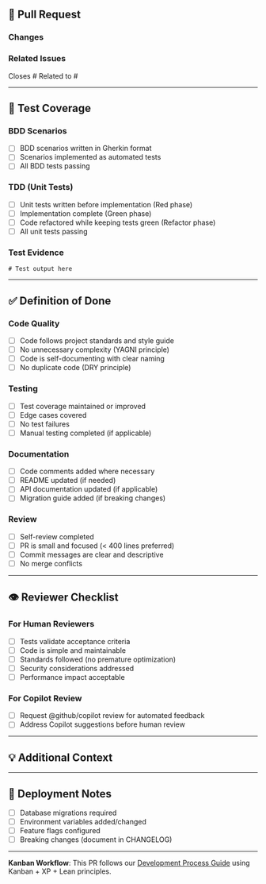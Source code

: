 ## 📝 Pull Request

### Changes
<!-- Brief description of what this PR does -->


### Related Issues
<!-- Link related issues using keywords -->
Closes # 
Related to # 

---

## 🧪 Test Coverage

### BDD Scenarios
- [ ] BDD scenarios written in Gherkin format
- [ ] Scenarios implemented as automated tests
- [ ] All BDD tests passing

### TDD (Unit Tests)
- [ ] Unit tests written before implementation (Red phase)
- [ ] Implementation complete (Green phase)
- [ ] Code refactored while keeping tests green (Refactor phase)
- [ ] All unit tests passing

### Test Evidence
<!-- Paste test results or screenshot -->
```
# Test output here
```

---

## ✅ Definition of Done

### Code Quality
- [ ] Code follows project standards and style guide
- [ ] No unnecessary complexity (YAGNI principle)
- [ ] Code is self-documenting with clear naming
- [ ] No duplicate code (DRY principle)

### Testing
- [ ] Test coverage maintained or improved
- [ ] Edge cases covered
- [ ] No test failures
- [ ] Manual testing completed (if applicable)

### Documentation
- [ ] Code comments added where necessary
- [ ] README updated (if needed)
- [ ] API documentation updated (if applicable)
- [ ] Migration guide added (if breaking changes)

### Review
- [ ] Self-review completed
- [ ] PR is small and focused (< 400 lines preferred)
- [ ] Commit messages are clear and descriptive
- [ ] No merge conflicts

---

## 👁️ Reviewer Checklist

### For Human Reviewers
- [ ] Tests validate acceptance criteria
- [ ] Code is simple and maintainable
- [ ] Standards followed (no premature optimization)
- [ ] Security considerations addressed
- [ ] Performance impact acceptable

### For Copilot Review
- [ ] Request @github/copilot review for automated feedback
- [ ] Address Copilot suggestions before human review

---

## 💡 Additional Context
<!-- Add any other context, screenshots, or notes for reviewers -->


---

## 🚀 Deployment Notes
<!-- Any special deployment considerations? -->
- [ ] Database migrations required
- [ ] Environment variables added/changed
- [ ] Feature flags configured
- [ ] Breaking changes (document in CHANGELOG)

---

**Kanban Workflow**: This PR follows our [Development Process Guide](../DEVELOPMENT_PROCESS.md) using Kanban + XP + Lean principles.